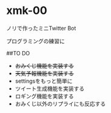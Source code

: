 # xmk-00
ノリで作ったミニTwitter Bot

プログラミングの練習に

##TO DO
- ~~おみくじ機能を実装する~~
- ~~天気予報機能を実装する~~
- settingsをもっと簡単に
- ツイート生成機能を実装する
- ロギング機能を実装する
- おみくじ以外のリプライにも反応する

